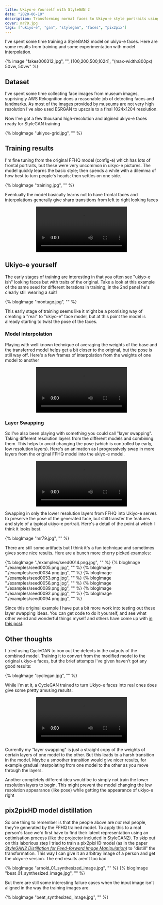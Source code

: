 ```yaml
---
title: Ukiyo-e Yourself with StyleGAN 2
date: "2020-06-10"
description: Transforming normal faces to Ukiyo-e style portraits using Generative Adversarial Networks
cover: mr79.jpg
tags: ["ukiyo-e", "gan", "stylegan", "faces", "pix2pix"]
---
```

<!--
{%- css %}
img {
  text-decoration: none; /* Remove underline from the link */
  max-width: 100%;
  height: auto;
}

{% endcss %} -->

I've spent some time training a StyleGAN2 model on ukiyo-e faces. Here are some results from training and some experimentation with model interpolation.

<!-- {% blogImage "fakes000312.jpg", "" %} -->

{% image "fakes000312.jpg", "", [100,200,500,1024], "(max-width:800px) 50vw, 50vw" %}


## Dataset

I've spent some time collecting face images from museum images, suprisingly AWS Rekognition does a reasonable job of detecting faces and landmarks. As most of the images provided by museums are not very high resolution I've also used ESRGAN to upscale to a final 1024x1204 resolution.

Now I've got a few thousand high-resolution and algined ukiyo-e faces ready for StyleGAN training

{% blogImage "ukiyoe-grid.jpg", "" %}

## Training results

I'm fine tuning from the original FFHQ model (config-e) which has lots of frontal portraits, but these were very uncommon in uikyo-e pictures. The model quickly learns the basic style; then spends a while with a dilemma of how best to turn people's heads; then settles on one side.

{% blogImage "training.jpg", "" %}

Eventually the model basically learns not to have frontal faces and interpolations generally give sharp transitions from left to right looking faces


<p align="center">
<video controls src="ukiyoe-interpolation.mp4"></video>
</p>

## Ukiyo-e yourself

The early stages of training are interesting in that you often see "ukiyo-e ish" looking faces but with traits of the original. Take a look at this example of the same seed for different iterations in training, in the 2nd panel he's clearly still wearing a suit!

{% blogImage "montage.jpg", "" %}

This early stage of training seems like it might be a promising way of creating a "real" to "ukiyo-e" face model, but at this point the model is already starting to twist the pose of the faces.

### Model interpolation

Playing with well known technique of averaging the weights of the base and the transferred model helps get a bit closer to the original, but the pose is still way off. Here's a few frames of interpolation from the weights of one model to another

<p align="center">
<video controls src="averaging.mp4"></video>
</p>

### Layer Swapping

So I've also been playing with something you could call "layer swapping". Taking different resolution layers from the different models and combining them. This helps to avoid changing the pose (which is controlled by early, low resolution layers). Here's an animation as I progressively swap in more layers from the original FFHQ model into the ukiyo-e model.

<p align="center">
<video controls src="swapping.mp4"></video>
</p>

Swapping in only the lower resolution layers from FFHQ into Ukiyo-e serves to preserve the pose of the generated face, but still transfer the features and style of a typical ukiyo-e portrait. Here's a detail of the point at which I think it looks best.

{% blogImage "mr79.jpg", "" %}

There are still some artifacts but I think it's a fun technique and sometimes gives some nice results. Here are a bunch more cherry picked examples:

{% blogImage "./examples/seed0014.png.jpg", "" %}
{% blogImage "./examples/seed0005.png.jpg", "" %}
{% blogImage "./examples/seed0034.png.jpg", "" %}
{% blogImage "./examples/seed0053.png.jpg", "" %}
{% blogImage "./examples/seed0056.png.jpg", "" %}
{% blogImage "./examples/seed0089.png.jpg", "" %}
{% blogImage "./examples/seed0092.png.jpg", "" %}
{% blogImage "./examples/seed0094.png.jpg", "" %}

Since this original example I have put a bit more work into testing out these layer swapping ideas. You can get code to do it yourself, and see what other weird and wonderful things myself and others have come up with [in this post](../stylegan-network-blending).

## Other thoughts

I tried using CycleGAN to iron out the defects in the outputs of the combined model. Training it to convert from the modified model to the original ukiyo-e faces, but the brief attempts I've given haven't got any good results:

{% blogImage "cyclegan.jpg", "" %}

While I'm at it, a CycleGAN trained to turn Ukiyo-e faces into real ones does give some pretty amusing results:


<p align="center">
<video controls src="ukiyoe_face.mp4"></video>
</p>

Currently my "layer swapping" is just a straight copy of the weights of certain layers of one model to the other. But this leads to a harsh transition in the model. Maybe a smoother transition would give nicer results, for example gradual interpolating from one model to the other as you move through the layers.

Another completely different idea would be to simply not train the lower resolution layers to begin. This might prevent the model changing the low resolution appearance (like pose) while getting the appearance of ukiyo-e right

## pix2pixHD model distillation

So one thing to remember is that the people above are _not_ real people, they're generated by the FFHQ trained model. To apply this to a real person's face we'd first have to find their latent representation using an optimisation process (like the projector included in StyleGAN2). To skip out on this laborious step I tried to train a pix2pixHD model (as in the paper [_StyleGAN2 Distillation for Feed-forward Image Manipulation_](https://github.com/EvgenyKashin/stylegan2-distillation)) to "distill" the transformation. This way I can give it an arbitray image of a person and get the ukiyo-e version. The end results aren't too bad

{% blogImage "arnold_01_synthesized_image.jpg", "" %}
{% blogImage "beat_01_synthesized_image.jpg", "" %}

But there are still some interesting failure cases when the input image isn't aligned in the way the training images are.

{% blogImage "beat_synthesized_image.jpg", "" %}
